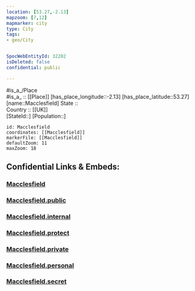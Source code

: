 ```yaml
---
location: [53.27,-2.13] 
mapzoom: [7,12] 
mapmarker: city 
type: City
tags:
- geo/City


SpocWebEntityId: 32202
isDeleted: false
confidential: public

---
```

#is_a_/Place  
#is_a_ :: [[Place]] 
[has_place_longitude::-2.13] 
[has_place_latitude::53.27] 
[name::Macclesfield] 
State ::  
Country :: [[UK]]  
[StateId::] 
[Population::] 



```leaflet
id: Macclesfield
coordinates: [[Macclesfield]] 
markerFile: [[Macclesfield]] 
defaultZoom: 11 
maxZoom: 18
```


## Confidential Links & Embeds: 

### [Macclesfield](/_Standards/Earth/Continent/Europe/Europe~North/UK/England/Regions~England/North_West_England/Cheshire-East/cities~Cheshire-East/Macclesfield.md) 

### [Macclesfield.public](/_public/Earth/Continent/Europe/Europe~North/UK/England/Regions~England/North_West_England/Cheshire-East/cities~Cheshire-East/Macclesfield.public.md) 

### [Macclesfield.internal](/_internal/Earth/Continent/Europe/Europe~North/UK/England/Regions~England/North_West_England/Cheshire-East/cities~Cheshire-East/Macclesfield.internal.md) 

### [Macclesfield.protect](/_protect/Earth/Continent/Europe/Europe~North/UK/England/Regions~England/North_West_England/Cheshire-East/cities~Cheshire-East/Macclesfield.protect.md) 

### [Macclesfield.private](/_private/Earth/Continent/Europe/Europe~North/UK/England/Regions~England/North_West_England/Cheshire-East/cities~Cheshire-East/Macclesfield.private.md) 

### [Macclesfield.personal](/_personal/Earth/Continent/Europe/Europe~North/UK/England/Regions~England/North_West_England/Cheshire-East/cities~Cheshire-East/Macclesfield.personal.md) 

### [Macclesfield.secret](/_secret/Earth/Continent/Europe/Europe~North/UK/England/Regions~England/North_West_England/Cheshire-East/cities~Cheshire-East/Macclesfield.secret.md)

